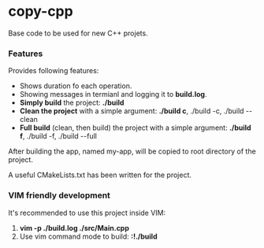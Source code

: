 # copy-cpp
Base code to be used for new C++ projets.

### Features
Provides following features:
* Shows duration fo each operation.
* Showing messages in termianl and logging it to **build.log**.
* **Simply build** the project: **./build**
* **Clean the project** with a simple argument: **./build c**, ./build -c, ./build --clean
* **Full build** (clean, then build) the project with a simple argument: **./build f**, ./build -f, ./build --full

After building the app, named my-app, will be copied to root directory of the project.

A useful CMakeLists.txt has been written for the project.

### VIM friendly development
It's recommended to use this project inside VIM:
1. **vim -p ./build.log ./src/Main.cpp**
2. Use vim command mode to build: **:!./build**
